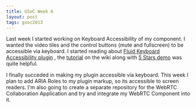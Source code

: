 ```yaml
---
title: GSoC Week 6
layout: post
tags: gsoc2013
---
```


Last week I started working on Keyboard Accessibility of my component. I wanted the video tiles and the control buttons (mute and fullscreen) to be accessible via keyboard. I started reading about [Fluid Keyboard Accessibility plugin][0] , the [tutorial][2] on the wiki along with [5 Stars demo][2] was quite helpful.

I finally succeded in making my plugin accessible via keyboard. This week I plan to add ARIA Roles to my plugin markup, so its accessible to screen readers. I'm also going to create a separate repository for the WebRTC Collaboration Application and try and integrate my WebRTC Component into it.

[0]: http://wiki.fluidproject.org/display/Infusion14/Keyboard+Accessibility+Plugin+API
[1]: http://wiki.fluidproject.org/display/Infusion14/Tutorial+-+Keyboard+Accessibility+Plugin
[2]: http://fluidproject.org/releases/1.3/demos/keyboard-a11y/demo.html
